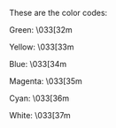 These are the color codes:

Green: \033[32m

Yellow: \033[33m

Blue: \033[34m

Magenta: \033[35m

Cyan: \033[36m

White: \033[37m

